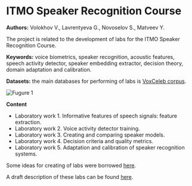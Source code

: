 # ITMO Speaker Recognition Course

**Authors:** Volokhov V., Lavrentyeva G., Novoselov S., Matveev Y.

The project is related to the development of labs for the ITMO Speaker Recognition Course.

**Keywords:** voice biometrics, speaker recognition, acoustic features, speech activity detector, speaker embedding extractor, decision theory, domain adaptation and calibration.

**Datasets:** the main databases for performing of labs is [VoxCeleb corpus](https://www.robots.ox.ac.uk/~vgg/data/voxceleb/).

![Fugure 1](https://analyticsindiamag.com/wp-content/uploads/2020/12/image.png "VoxCeleb. A large scale audio-visual dataset of human speech")

**Content**

- Laboratory work 1. Informative features of speech signals: feature extraction.
- Laboratory work 2. Voice activity detector training.
- Laboratory work 3. Creating and comparing speaker models.
- Laboratory work 4. Decision criteria and quality metrics.
- Laboratory work 5. Adaptation and calibration of speaker recognition systems.

Some ideas for creating of labs were borrowed [here](https://github.com/clovaai/voxceleb_trainer).

A draft description of these labs can be found [here](https://disk.yandex.ru/i/AVt262Pcirn3hg).
